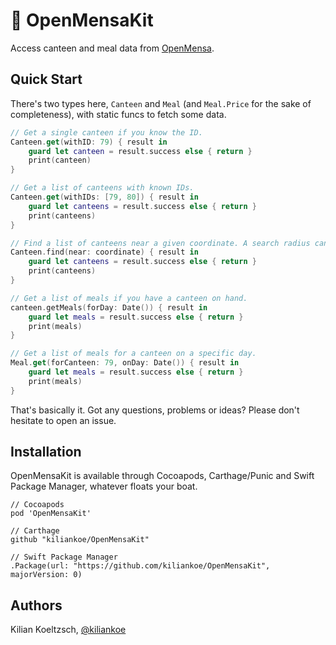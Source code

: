 # 🍛 OpenMensaKit

Access canteen and meal data from [OpenMensa](https://openmensa.org).

## Quick Start

There's two types here, `Canteen` and `Meal` (and `Meal.Price` for the sake of completeness), with static funcs to fetch some data.

```swift
// Get a single canteen if you know the ID.
Canteen.get(withID: 79) { result in
    guard let canteen = result.success else { return }
    print(canteen)
}

// Get a list of canteens with known IDs.
Canteen.get(withIDs: [79, 80]) { result in
    guard let canteens = result.success else { return }
    print(canteens)
}

// Find a list of canteens near a given coordinate. A search radius can also be specified.
Canteen.find(near: coordinate) { result in
    guard let canteens = result.success else { return }
    print(canteens)
}

// Get a list of meals if you have a canteen on hand.
canteen.getMeals(forDay: Date()) { result in
    guard let meals = result.success else { return }
    print(meals)
}
```

```swift
// Get a list of meals for a canteen on a specific day.
Meal.get(forCanteen: 79, onDay: Date()) { result in
    guard let meals = result.success else { return }
    print(meals)
}
```

That's basically it. Got any questions, problems or ideas? Please don't hesitate to open an issue.

## Installation

OpenMensaKit is available through Cocoapods, Carthage/Punic and Swift Package Manager, whatever floats your boat.

```
// Cocoapods
pod 'OpenMensaKit'

// Carthage
github "kiliankoe/OpenMensaKit"

// Swift Package Manager
.Package(url: "https://github.com/kiliankoe/OpenMensaKit", majorVersion: 0)
```

## Authors

Kilian Koeltzsch, [@kiliankoe](https://github.com/kiliankoe)
